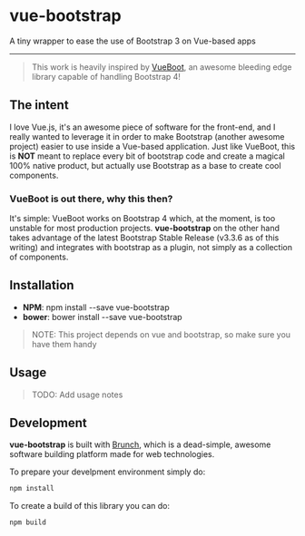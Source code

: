 # vue-bootstrap
A tiny wrapper to ease the use of Bootstrap 3 on Vue-based apps

---

> This work is heavily inspired by [VueBoot](https://github.com/Morgul/vueboot), an awesome bleeding edge library capable of handling Bootstrap 4!

## The intent

I love Vue.js, it's an awesome piece of software for the front-end, and I really wanted to leverage it in order to make Bootstrap (another awesome project) easier to use inside a Vue-based application. Just like VueBoot, this is **NOT** meant to replace every bit of bootstrap code and create a magical 100% native product, but actually use Bootstrap as a base to create cool components. 

### VueBoot is out there, why this then?

It's simple: VueBoot works on Bootstrap 4 which, at the moment, is too unstable for most production projects. **vue-bootstrap** on the other hand takes advantage of the latest Bootstrap Stable Release (v3.3.6 as of this writing) and integrates with bootstrap as a plugin, not simply as a collection of components. 

## Installation

- **NPM**: npm install --save vue-bootstrap
- **bower**: bower install --save vue-bootstrap

> NOTE: This project depends on vue and bootstrap, so make sure you have them handy

## Usage

> TODO: Add usage notes

## Development

**vue-bootstrap** is built with [Brunch](http://brunch.io), which is a dead-simple, awesome software building platform made for web technologies.

To prepare your develpment environment simply do: 

```bash
npm install
```

To create a build of this library you can do: 

```bash
npm build
```

